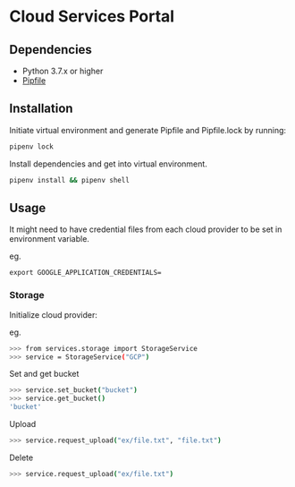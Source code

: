 # Cloud Services Portal

## Dependencies

- Python 3.7.x or higher
- [Pipfile](https://github.com/pypa/pipfile)

## Installation

Initiate virtual environment and generate Pipfile and Pipfile.lock by running:

```sh
pipenv lock
```

Install dependencies and get into virtual environment.

```sh
pipenv install && pipenv shell
```

## Usage

It might need to have credential files from each cloud provider to be set in
environment variable.

eg.

```
export GOOGLE_APPLICATION_CREDENTIALS=
```

### Storage

Initialize cloud provider:

eg.

```sh
>>> from services.storage import StorageService
>>> service = StorageService("GCP")
```

Set and get bucket

```sh
>>> service.set_bucket("bucket")
>>> service.get_bucket()
'bucket'
```

Upload

```sh
>>> service.request_upload("ex/file.txt", "file.txt")
```

Delete

```sh
>>> service.request_upload("ex/file.txt")
```
